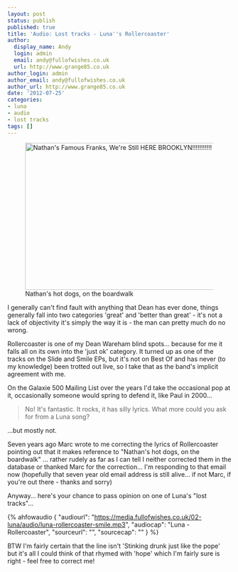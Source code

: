 ```yaml
---
layout: post
status: publish
published: true
title: 'Audio: Lost tracks - Luna''s Rollercoaster'
author:
  display_name: Andy
  login: admin
  email: andy@fullofwishes.co.uk
  url: http://www.grange85.co.uk
author_login: admin
author_email: andy@fullofwishes.co.uk
author_url: http://www.grange85.co.uk
date: '2012-07-25'
categories:
- luna
- audio
- lost tracks
tags: []
---
```

<p><figure class="caption aligncenter"><a href="http://www.flickr.com/photos/34639903@N03/3683674064/" title="Nathan's Famous Franks, We're Still HERE BROOKLYN!!!!!!!!!!! by iamNigelMorris, on Flickr"><img src="https://farm4.staticflickr.com/3543/3683674064_51b0df8319.jpg" width="500" height="331" alt="Nathan's Famous Franks, We're Still HERE BROOKLYN!!!!!!!!!!!"></a><figcaption class="caption-text">Nathan's hot dogs, on the boardwalk</figcaption></figure></p>
<p>I generally can't find fault with anything that Dean has ever done, things generally fall into two categories 'great' and 'better than great' - it's not a lack of objectivity it's simply the way it is - the man can pretty much do no wrong.</p>
<p>Rollercoaster is one of my Dean Wareham blind spots... because for me it falls all on its own into the 'just ok' category. It turned up as one of the tracks on the Slide  and Smile EPs, but it's not on Best Of and has never (to my knowledge) been trotted out live, so I take that as the band's implicit agreement with me.</p>
<p>On the Galaxie 500 Mailing List over the years I'd take the occasional pop at it, occasionally someone would spring to defend it, like Paul in 2000...</p>
<blockquote><p>No! It's fantastic. It rocks, it has silly lyrics. What more could you ask for from a Luna song?</p></blockquote>
<p> ...but mostly not. </p>
<p>Seven years ago Marc wrote to me correcting the lyrics of Rollercoaster pointing out that it makes reference to "Nathan's hot dogs, on the boardwalk" ... rather rudely as far as I can tell I neither corrected them in the database or thanked Marc for the correction... I'm responding to that email now (hopefully that seven year old email address is still alive... if not Marc, if you're out there - thanks and sorry)</p>
<p>Anyway... here's your chance to pass opinion on one of Luna's "lost tracks"... </p>

 {% ahfowaudio {
  "audiourl": "https://media.fullofwishes.co.uk/02-luna/audio/luna-rollercoaster-smile.mp3",
  "audiocap": "Luna - Rollercoaster",
  "sourceurl": "",
  "sourcecap": ""
  } %}

<p>BTW I'm fairly certain that the line isn't 'Stinking drunk just like the pope' but it's all I could think of that rhymed with 'hope' which I'm fairly sure is right - feel free to correct me!</p>
